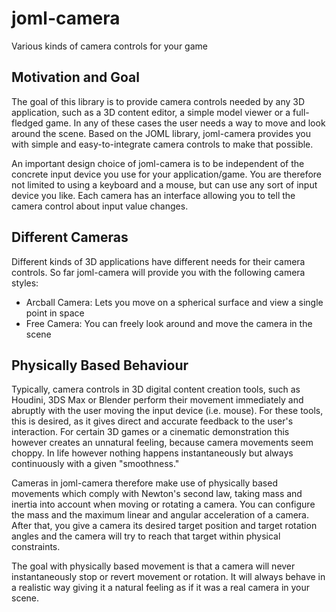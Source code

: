 # joml-camera
Various kinds of camera controls for your game

Motivation and Goal
-------------------

The goal of this library is to provide camera controls needed by any 3D application, such as a 3D content editor, a simple model viewer or a full-fledged game. In any of these cases the user needs a way to move and look around the scene. Based on the JOML library, joml-camera provides you with simple and easy-to-integrate camera controls to make that possible.

An important design choice of joml-camera is to be independent of the concrete input device you use for your application/game.
You are therefore not limited to using a keyboard and a mouse, but can use any sort of input device you like. Each camera has an interface allowing you to tell the camera control about input value changes.

Different Cameras
-----------------

Different kinds of 3D applications have different needs for their camera controls. So far joml-camera will provide you with the following camera styles:

- Arcball Camera: Lets you move on a spherical surface and view a single point in space
- Free Camera: You can freely look around and move the camera in the scene

Physically Based Behaviour
--------------------------

Typically, camera controls in 3D digital content creation tools, such as Houdini, 3DS Max or Blender perform their movement immediately and abruptly with the user moving the input device (i.e. mouse). For these tools, this is desired, as it gives direct and accurate feedback to the user's interaction.
For certain 3D games or a cinematic demonstration this however creates an unnatural feeling, because camera movements seem choppy. In life however nothing happens instantaneously but always continuously with a given "smoothness."

Cameras in joml-camera therefore make use of physically based movements which comply with Newton's second law, taking mass and inertia into account when moving or rotating a camera.
You can configure the mass and the maximum linear and angular acceleration of a camera. After that, you give a camera its desired target position and target rotation angles and the camera will try to reach that target within physical constraints.

The goal with physically based movement is that a camera will never instantaneously stop or revert movement or rotation. It will always behave in a realistic way giving it a natural feeling as if it was a real camera in your scene.
